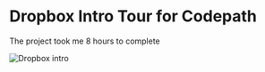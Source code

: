 # Dropbox Intro Tour for Codepath

The project took me 8 hours to complete

![Dropbox intro](http://i.imgur.com/Ixsl5Hx.gif)
